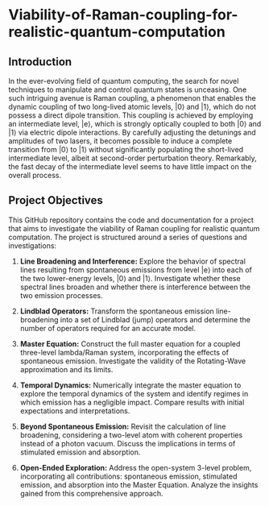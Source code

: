 # Viability-of-Raman-coupling-for-realistic-quantum-computation

## Introduction

In the ever-evolving field of quantum computing, the search for novel techniques to manipulate and control quantum states is unceasing. One such intriguing avenue is Raman coupling, a phenomenon that enables the dynamic coupling of two long-lived atomic levels, |0⟩ and |1⟩, which do not possess a direct dipole transition. This coupling is achieved by employing an intermediate level, |e⟩, which is strongly optically coupled to both |0⟩ and |1⟩ via electric dipole interactions. By carefully adjusting the detunings and amplitudes of two lasers, it becomes possible to induce a complete transition from |0⟩ to |1⟩ without significantly populating the short-lived intermediate level, albeit at second-order perturbation theory. Remarkably, the fast decay of the intermediate level seems to have little impact on the overall process.

## Project Objectives

This GitHub repository contains the code and documentation for a project that aims to investigate the viability of Raman coupling for realistic quantum computation. The project is structured around a series of questions and investigations:

1. **Line Broadening and Interference:** Explore the behavior of spectral lines resulting from spontaneous emissions from level |e⟩ into each of the two lower-energy levels, |0⟩ and |1⟩. Investigate whether these spectral lines broaden and whether there is interference between the two emission processes.

2. **Lindblad Operators:** Transform the spontaneous emission line-broadening into a set of Lindblad (jump) operators and determine the number of operators required for an accurate model.

3. **Master Equation:** Construct the full master equation for a coupled three-level lambda/Raman system, incorporating the effects of spontaneous emission. Investigate the validity of the Rotating-Wave approximation and its limits.

4. **Temporal Dynamics:** Numerically integrate the master equation to explore the temporal dynamics of the system and identify regimes in which emission has a negligible impact. Compare results with initial expectations and interpretations.

5. **Beyond Spontaneous Emission:** Revisit the calculation of line broadening, considering a two-level atom with coherent properties instead of a photon vacuum. Discuss the implications in terms of stimulated emission and absorption.

6. **Open-Ended Exploration:** Address the open-system 3-level problem, incorporating all contributions: spontaneous emission, stimulated emission, and absorption into the Master Equation. Analyze the insights gained from this comprehensive approach.

